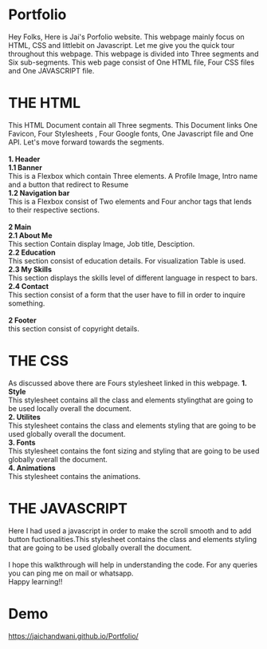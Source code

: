 # Portfolio
Hey Folks, Here is Jai's Porfolio website. This webpage mainly focus on HTML, CSS and littlebit on Javascript. Let me give you the quick tour throughout this webpage. This webpage is divided into Three segments and Six sub-segments. This web page consist of One HTML file, Four CSS files and One JAVASCRIPT file. 
# THE HTML
This HTML Document contain all Three segments. This Document links One Favicon, Four Stylesheets , Four Google fonts, One Javascript file and One API. Let's move forward towards the segments. <br><br>
**1. Header**<br>
**1.1 Banner**<br>This is a Flexbox which contain Three elements. A Profile Image, Intro name and a button that redirect to Resume<br>
**1.2 Navigation bar**<br>This is a Flexbox consist of Two elements and Four anchor tags that lends to their respective sections. <br><br>
**2 Main**<br>
**2.1 About Me**<br>This section Contain display Image, Job title, Desciption.<br>
**2.2 Education**<br>This section consist of education details. For visualization Table is used.<br>
**2.3 My Skills**<br>This section displays the skills level of different language in respect to bars.<br>
**2.4 Contact**<br>This section consist of a form that the user have to fill in order to inquire something. <br><br>
**2 Footer**<br>this section consist of copyright details.
# THE CSS
As discussed above there are Fours stylesheet linked in this webpage.
**1. Style**<br>This stylesheet contains all the class and elements stylingthat are going to be used locally overall the document.<br>
**2. Utilites**<br>This stylesheet contains the class and elements styling that are going to be used globally overall the document.<br>
**3. Fonts**<br>This stylesheet contains the font sizing and styling that are going to be used globally overall the document.<br>
**4. Animations**<br>This stylesheet contains the animations.<br>
# THE JAVASCRIPT
Here I had used a javascript in order to make the scroll smooth and to add button fuctionalities.This stylesheet contains the class and elements styling that are going to be used globally overall the document.<br><br>
I hope this walkthrough will help in understanding the code. For any queries you can ping me on mail or whatsapp.<br>Happy learning!!
# Demo
https://jaichandwani.github.io/Portfolio/

